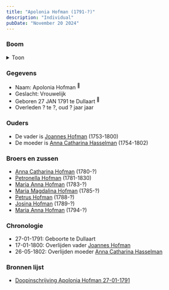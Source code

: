 ```yaml
---
title: "Apolonia Hofman (1791-?)"
description: "Individual"
pubDate: "November 20 2024"
---
```


### Boom
<details><summary>Toon</summary>

![test](https://www.plantuml.com/plantuml/svg/XPB1Ji9048Rl-nGJFNWoQIbI8GqA244JZL4ldiYq7UdQxMwpkuGGmhixG8COZTmcC__iVFlFt3gFrYyg9LmfTOqMAqWnA-VMB7G-CifOy1Qrun9fBmgP4sJIPehsCLMrNq55LKhMxLFEaoNZLpM9erSpXSx1MW30qDYSx5iXirAJSqbIeTJzFaHY8yG5FEz6ER7lE7img5a6K_DHeJu3T70V144x03WVHvEhoP1VNNz8Kla6abwAwMgM6kyLzVeGnbSHl1XIHFv8vCg5KZFK-IopnhdKy82T6Xu6Jn1U1m6FqvwqT8wOga4PQ8qmGb-WbHnDEKdg1rJ8K9FXE1f7_qEruTMRkkQo_2nFWxKwy3XutuAr_WHBUalASwddM-rU6iVT7TQ4iS8Ed2ivB_oAb39BHjk8niFBoqOX6lxlHDF9YLqf5WSRQhuBBV7NIc8uxFAq2wt6xBWRmXt_6laGJpjn0pVRAxabdVFLVW40)
</details>

### Gegevens
- Naam: Apolonia Hofman <sup><a href="../s00066/" style="text-decoration:none" title="Doopinschrijving Apolonia Hofman 27-01-1791 ">:link:</a></sup>
- Geslacht: Vrouwelijk
- Geboren 27 JAN 1791 te Dullaart <sup><a href="../s00066/" style="text-decoration:none" title="Doopinschrijving Apolonia Hofman 27-01-1791 ">:link:</a></sup>
- Overleden ? te ?, oud ? jaar jaar 

### Ouders
- De vader is [Joannes Hofman](../i00040/) (1753-1800)
- De moeder is [Anna Catharina Hasselman](../i00041/) (1754-1802)

### Broers en zussen
- [Anna Catharina Hofman](../i00042/) (1780-?)
- [Petronella Hofman](../i00030/) (1781-1830)
- [Maria Anna Hofman](../i00043/) (1783-?)
- [Maria Magdalina Hofman](../i00044/) (1785-?)
- [Petrus Hofman](../i00045/) (1788-?)
- [Josina Hofman](../i00046/) (1789-?)
- [Maria Anna Hofman](../i00048/) (1794-?)

### Chronologie
- 27-01-1791: Geboorte te Dullaart
- 17-01-1800: Overlijden vader [Joannes Hofman](../i00040/)
- 26-05-1802: Overlijden moeder [Anna Catharina Hasselman](../i00041/)

### Bronnen lijst
- [Doopinschrijving Apolonia Hofman 27-01-1791 ](../s00066/)